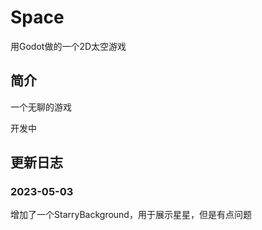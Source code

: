 # Space

用Godot做的一个2D太空游戏

## 简介

一个无聊的游戏

开发中

## 更新日志

### 2023-05-03

增加了一个StarryBackground，用于展示星星，但是有点问题
